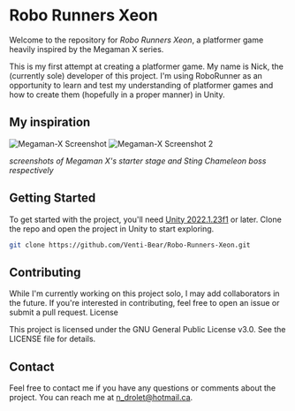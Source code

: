 # Robo Runners Xeon 

Welcome to the repository for _Robo Runners Xeon_, a platformer game heavily inspired by the Megaman X series.

This is my first attempt at creating a platformer game. My name is Nick, the (currently sole) developer of this project. I'm using RoboRunner as an opportunity to learn and test my understanding of platformer games and how to create them (hopefully in a proper manner) in Unity. 

## My inspiration
![Megaman-X Screenshot](https://cdn.mobygames.com/d966a4b0-ab9d-11ed-b9a3-02420a000197.webp) ![Megaman-X Screenshot 2](https://cdn.mobygames.com/3584578c-ab8b-11ed-87ec-02420a00019c.webp)

*screenshots of Megaman X's starter stage and Sting Chameleon boss respectively*

## Getting Started
To get started with the project, you'll need [Unity 2022.1.23f1](https://unity.com/) or later. Clone the repo and open the project in Unity to start exploring.

```bash
git clone https://github.com/Venti-Bear/Robo-Runners-Xeon.git
```

## Contributing
While I'm currently working on this project solo, I may add collaborators in the future. If you're interested in contributing, feel free to open an issue or submit a pull request.
License

This project is licensed under the GNU General Public License v3.0. See the LICENSE file for details.

## Contact
Feel free to contact me if you have any questions or comments about the project. You can reach me at n_drolet@hotmail.ca.
